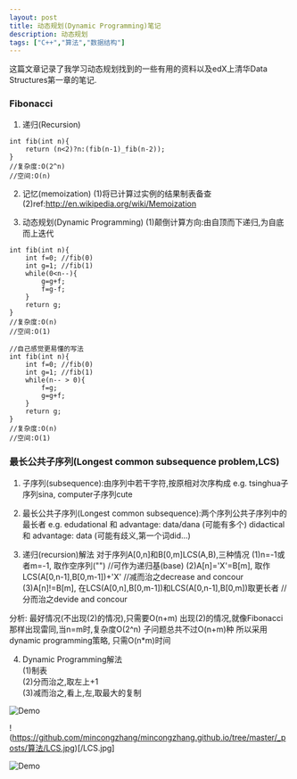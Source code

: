 ```yaml
---
layout: post
title: 动态规划(Dynamic Programming)笔记
description: 动态规划
tags: ["C++","算法","数据结构"]
---
```


这篇文章记录了我学习动态规划找到的一些有用的资料以及edX上清华Data Structures第一章的笔记.

### Fibonacci
1. 递归(Recursion)

```
int fib(int n){
	return (n<2)?n:(fib(n-1)_fib(n-2));
}
//复杂度:O(2^n)
//空间:O(n)
```

2. 记忆(memoization)
(1)将已计算过实例的结果制表备查
(2)ref:http://en.wikipedia.org/wiki/Memoization

3. 动态规划(Dynamic Programming)
(1)颠倒计算方向:由自顶而下递归,为自底而上迭代

```
int fib(int n){
	int f=0; //fib(0)
	int g=1; //fib(1)
	while(0<n--){
		g=g+f;
		f=g-f;
	}
	return g;
}
//复杂度:O(n)
//空间:O(1)
```

```
//自己感觉更易懂的写法
int fib(int n){
	int f=0; //fib(0)
	int g=1; //fib(1)
	while(n-- > 0){
		f=g;
		g=g+f;
	}
	return g;
}
//复杂度:O(n)
//空间:O(1)
```

### 最长公共子序列(Longest common subsequence problem,LCS)
1. 子序列(subsequence):由序列中若干字符,按原相对次序构成
e.g.
tsinghua子序列sina, computer子序列cute

2. 最长公共子序列(Longest common subsequence):两个序列公共子序列中的最长者
e.g.
edudational 和 advantage: data/dana (可能有多个)
didactical 和 advantage: data (可能有歧义,第一个词did...)

3. 递归(recursion)解法
对于序列A[0,n]和B[0,m]LCS(A,B),三种情况
(1)n=-1或者m=-1, 
取作空序列("")											//可作为递归基(base)
(2)A[n]='X'=B[m],
取作LCS(A[0,n-1],B[0,m-1])+'X'							//减而治之decrease and concour
(3)A[n]!=B[m],
在LCS(A[0,n],B[0,m-1])和LCS(A[0,n-1],B[0,m])取更长者	//分而治之devide and concour

分析:
最好情况(不出现(2)的情况),只需要O(n+m)
出现(2)的情况,就像Fibonacci那样出现雷同,当n=m时,复杂度O(2^n)
子问题总共不过O(n+m)种
所以采用dynamic programming策略, 只需O(n*m)时间

4. Dynamic Programming解法  
(1)制表  
(2)分而治之,取左上+1  
(3)减而治之,看上,左,取最大的复制  

![Demo](https://github.com/mincongzhang/mincongzhang.github.io/tree/master/_posts/算法/LCS.jpg)

!(https://github.com/mincongzhang/mincongzhang.github.io/tree/master/_posts/算法/LCS.jpg)[/LCS.jpg]

![Demo](https://github.com/mincongzhang/mincongzhang.github.io/raw/master/tree/_posts/算法/LCS.jpg)

